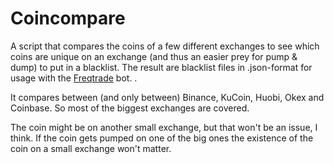 # Coincompare

A script that compares the coins of a few different exchanges to see which coins are unique on an exchange (and thus an easier prey for pump & dump) to put in a blacklist.
The result are blacklist files in .json-format for usage with the [Freqtrade](https://github.com/freqtrade/freqtrade) bot.  .


It compares between (and only between) Binance, KuCoin, Huobi, Okex and Coinbase. So most of the biggest exchanges are covered.  

The coin might be on another small exchange, but that won't be an issue, I think. If the coin gets pumped on one of the big ones the existence of the coin on a small exchange won't matter.
